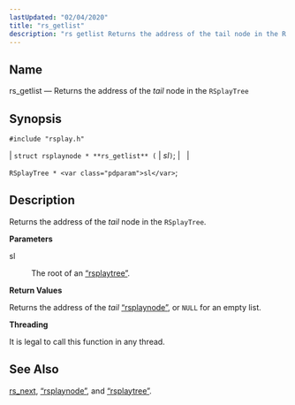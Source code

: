 ```yaml
---
lastUpdated: "02/04/2020"
title: "rs_getlist"
description: "rs getlist Returns the address of the tail node in the R Splay Tree struct rsplaynode rs getlist sl R Splay Tree sl Returns the address of the tail node in the R Splay Tree sl The root of an Section 68 69 rsplaytree Returns the address of the tail..."
---
```


<a name="apis.rs_getlist"></a> 
## Name

rs_getlist — Returns the address of the *tail* node in the `RSplayTree`

## Synopsis

`#include "rsplay.h"`

| `struct rsplaynode * **rs_getlist** (` | <var class="pdparam">sl</var>`)`; |   |

`RSplayTree * <var class="pdparam">sl</var>`;<a name="idp64212368"></a> 
## Description

Returns the address of the *tail* node in the `RSplayTree`.

**<a name="idp64214464"></a> Parameters**

<dl class="variablelist">

<dt>sl</dt>

<dd>

The root of an [“rsplaytree”](/momentum/3/3-api/structs-rsplaytree).

</dd>

</dl>

**<a name="idp64217728"></a> Return Values**

Returns the address of the *tail* [“rsplaynode”](/momentum/3/3-api/structs-rsplaynode), or `NULL` for an empty list.

**<a name="idp64220112"></a> Threading**

It is legal to call this function in any thread.

<a name="idp64221216"></a> 
## See Also

[rs_next](/momentum/3/3-api/apis-rs-next), [“rsplaynode”](/momentum/3/3-api/structs-rsplaynode), and [“rsplaytree”](/momentum/3/3-api/structs-rsplaytree).